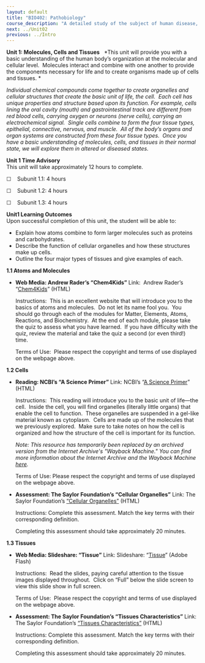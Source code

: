 ```yaml
---
layout: default
title: "BIO402: Pathobiology"
course_description: "A detailed study of the subject of human disease, placing special emphasis on the cause of disease at the tissue level. Focuses on what happens at the molecular and cellular level during inflammation and the immune response, infectious disease, and diseases of the immune system and body systems."
next: ../Unit02
previous: ../Intro
---
```

**Unit 1: Molecules, Cells and Tissues** <span id="1"></span> 
*This unit will provide you with a basic understanding of the human
body’s organization at the molecular and cellular level.  Molecules
interact and combine with one another to provide the components
necessary for life and to create organisms made up of cells and
tissues. *  
  
 *Individual chemical compounds come together to create organelles and
cellular structures that create the basic unit of life, the cell.  Each
cell has unique properties and structure based upon its function. For
example, cells lining the oral cavity (mouth) and gastrointestinal track
are different from red blood cells, carrying oxygen or neurons (nerve
cells), carrying an electrochemical signal.  Single cells combine to
form the four tissue types, epithelial, connective, nervous, and
muscle.  All of the body’s organs and organ systems are constructed from
these four tissue types.  Once you have a basic understanding of
molecules, cells, and tissues in their normal state, we will explore
them in altered or diseased states.*

**Unit 1 Time Advisory**  
This unit will take approximately 12 hours to complete.  
  
 ☐    Subunit 1.1: 4 hours  
  
 ☐    Subunit 1.2: 4 hours  
  
 ☐    Subunit 1.3: 4 hours

**Unit1 Learning Outcomes**  
Upon successful completion of this unit, the student will be able to:  
  
-   Explain how atoms combine to form larger molecules such as proteins
    and carbohydrates.
-   Describe the function of cellular organelles and how these
    structures make up cells.
-   Outline the four major types of tissues and give examples of each.

**1.1 Atoms and Molecules** <span id="1.1"></span> 
-   **Web Media: Andrew Rader’s “Chem4Kids”**
    Link:  Andrew Rader’s “[Chem4Kids](http://www.chem4kids.com/)”
    (HTML)  
      
     Instructions:  This is an excellent website that will introduce you
    to the basics of atoms and molecules.  Do not let its name fool
    you.  You should go through each of the modules for Matter,
    Elements, Atoms, Reactions, and Biochemistry.  At the end of each
    module, please take the quiz to assess what you have learned.  If
    you have difficulty with the quiz, review the material and take the
    quiz a second (or even third!) time.  
      
     Terms of Use:  Please respect the copyright and terms of use
    displayed on the webpage above.

**1.2 Cells** <span id="1.2"></span> 
-   **Reading: NCBI’s “A Science Primer”**
    Link: NCBI’s “[A Science
    Primer](https://web.archive.org/web/20130202042933/http://www.ncbi.nlm.nih.gov/About/primer/genetics_cell.html)”
    (HTML)  
      
     Instructions:  This reading will introduce you to the basic unit of
    life—the cell.  Inside the cell, you will find organelles (literally
    little organs) that enable the cell to function.  These organelles
    are suspended in a gel-like material known as cytoplasm.  Cells are
    made up of the molecules that we previously explored.  Make sure to
    take notes on how the cell is organized and how the structure of the
    cell is important for its function.  
      
     *Note: This resource has temporarily been replaced by an archived
    version from the Internet Archive's "Wayback Machine." You can find
    more information about the Internet Archive and the Wayback Machine
    [here](https://archive.org/about/faqs.php#The_Wayback_Machine).*  
      
     Terms of Use: Please respect the copyright and terms of use
    displayed on the webpage above.

-   **Assessment: The Saylor Foundation’s “Cellular Organelles”**
    Link: The Saylor Foundation’s [“Cellular
    Organelles”](http://school.saylor.org/mod/quiz/view.php?q=1104)
    (HTML)  
      
     Instructions: Complete this assessment. Match the key terms with
    their corresponding definition.  
      
     Completing this assessment should take approximately 20 minutes.

**1.3 Tissues** <span id="1.3"></span> 
-   **Web Media: Slideshare: “Tissue”**
    Link: Slideshare:
    “[Tissue](http://www.slideshare.net/guestf2caa1/tissue-233069?src=related_normal&rel=222918)”
    (Adobe Flash)  
      
     Instructions:  Read the slides, paying careful attention to the
    tissue images displayed throughout.  Click on “Full” below the slide
    screen to view this slide show in full screen.   
      
     Terms of Use:  Please respect the copyright and terms of use
    displayed on the webpage above.

-   **Assessment: The Saylor Foundation’s “Tissues Characteristics”**
    Link: The Saylor Foundation’s [“Tissues
    Characteristics”](http://school.saylor.org/mod/quiz/view.php?id=1765)
    (HTML)  
      
     Instructions: Complete this assessment. Match the key terms with
    their corresponding definition.  
      
     Completing this assessment should take approximately 20 minutes.


